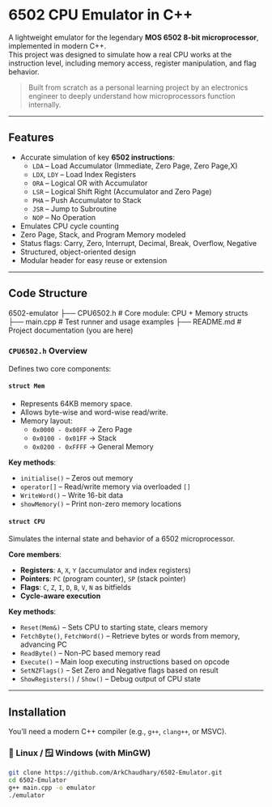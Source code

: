 # 6502 CPU Emulator in C++

A lightweight emulator for the legendary **MOS 6502 8-bit microprocessor**, implemented in modern C++.  
This project was designed to simulate how a real CPU works at the instruction level, including memory access, register manipulation, and flag behavior.

> Built from scratch as a personal learning project by an electronics engineer to deeply understand how microprocessors function internally.

---

## Features

- Accurate simulation of key **6502 instructions**:
  - `LDA` – Load Accumulator (Immediate, Zero Page, Zero Page,X)
  - `LDX`, `LDY` – Load Index Registers
  - `ORA` – Logical OR with Accumulator
  - `LSR` – Logical Shift Right (Accumulator and Zero Page)
  - `PHA` – Push Accumulator to Stack
  - `JSR` – Jump to Subroutine
  - `NOP` – No Operation
- Emulates CPU cycle counting
- Zero Page, Stack, and Program Memory modeled
- Status flags: Carry, Zero, Interrupt, Decimal, Break, Overflow, Negative
- Structured, object-oriented design
- Modular header for easy reuse or extension

---

## Code Structure
6502-emulator
├── CPU6502.h # Core module: CPU + Memory structs
├── main.cpp # Test runner and usage examples
├── README.md # Project documentation (you are here)


### `CPU6502.h` Overview

Defines two core components:

#### `struct Mem`
- Represents 64KB memory space.
- Allows byte-wise and word-wise read/write.
- Memory layout:
  - `0x0000 - 0x00FF` → Zero Page
  - `0x0100 - 0x01FF` → Stack
  - `0x0200 - 0xFFFF` → General Memory

**Key methods**:
- `initialise()` – Zeros out memory
- `operator[]` – Read/write memory via overloaded `[]`
- `WriteWord()` – Write 16-bit data
- `showMemory()` – Print non-zero memory locations

#### `struct CPU`
Simulates the internal state and behavior of a 6502 microprocessor.

**Core members**:
- **Registers**: `A`, `X`, `Y` (accumulator and index registers)
- **Pointers**: `PC` (program counter), `SP` (stack pointer)
- **Flags**: `C`, `Z`, `I`, `D`, `B`, `V`, `N` as bitfields
- **Cycle-aware execution**

**Key methods**:
- `Reset(Mem&)` – Sets CPU to starting state, clears memory
- `FetchByte()`, `FetchWord()` – Retrieve bytes or words from memory, advancing PC
- `ReadByte()` – Non-PC based memory read
- `Execute()` – Main loop executing instructions based on opcode
- `SetNZFlags()` – Set Zero and Negative flags based on result
- `ShowRegisters()` / `Show()` – Debug output of CPU state

---

## Installation

You’ll need a modern C++ compiler (e.g., `g++`, `clang++`, or MSVC).

### 🐧 Linux / 🪟 Windows (with MinGW)

```bash
git clone https://github.com/ArkChaudhary/6502-Emulator.git
cd 6502-Emulator
g++ main.cpp -o emulator
./emulator

